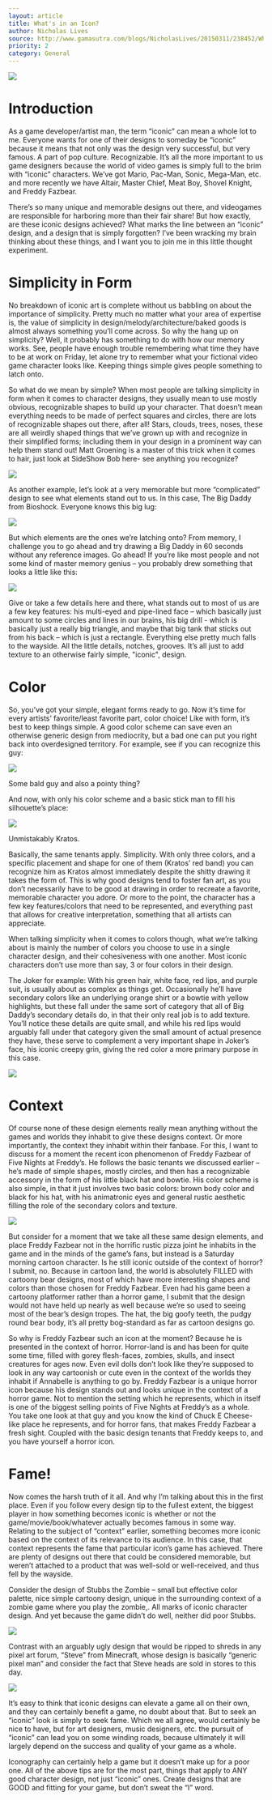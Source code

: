 ```yaml
---
layout: article
title: What's in an Icon?
author: Nicholas Lives
source: http://www.gamasutra.com/blogs/NicholasLives/20150311/238452/Whats_in_an_quotIconquot.php
priority: 2
category: General
---
```


![ ][Iconic]

# Introduction
As a game developer/artist man, the term “iconic” can mean a whole lot to me. Everyone wants for one of their designs to someday be “iconic” because it means that not only was the design very successful, but very famous. A part of pop culture. Recognizable. It’s all the more important to us game designers because the world of video games is simply full to the brim with “iconic” characters. We’ve got Mario, Pac-Man, Sonic, Mega-Man, etc. and more recently we have Altair, Master Chief, Meat Boy, Shovel Knight, and Freddy Fazbear.

There’s so many unique and memorable designs out there, and videogames are responsible for harboring more than their fair share! But how exactly, are these iconic designs achieved? What marks the line between an “iconic” design, and a design that is simply forgotten? I’ve been wracking my brain thinking about these things, and I want you to join me in this little thought experiment.

# Simplicity in Form
No breakdown of iconic art is complete without us babbling on about the importance of simplicity. Pretty much no matter what your area of expertise is, the value of simplicity in design/melody/architecture/baked goods is almost always something you’ll come across. So why the hang up on simplicity? Well, it probably has something to do with how our memory works. See, people have enough trouble remembering what time they have to be at work on Friday, let alone try to remember what your fictional video game character looks like. Keeping things simple gives people something to latch onto.

So what do we mean by simple? When most people are talking simplicity in form when it comes to character designs, they usually mean to use mostly obvious, recognizable shapes to build up your character. That doesn’t mean everything needs to be made of perfect squares and circles, there are lots of recognizable shapes out there, after all! Stars, clouds, trees, noses, these are all weirdly shaped things that we’ve grown up with and recognize in their simplified forms; including them in your design in a prominent way can help them stand out! Matt Groening is a master of this trick when it comes to hair, just look at SideShow Bob here- see anything you recognize?

![ ][Sideshow Bob]

As another example, let’s look at a very memorable but more “complicated” design to see what elements stand out to us. In this case, The Big Daddy from Bioshock. Everyone knows this big lug:

![ ][Big Daddy]

But which elements are the ones we’re latching onto? From memory, I challenge you to go ahead and try drawing a Big Daddy in 60 seconds without any reference images. Go ahead! If you’re like most people and not some kind of master memory genius – you probably drew something that looks a little like this:

![ ][Big Daddy Sketch]

Give or take a few details here and there, what stands out to most of us are a few key features: his multi-eyed and pipe-lined face – which basically just amount to some circles and lines in our brains, his big drill - which is basically just a really big triangle, and maybe that big tank that sticks out from his back – which is just a rectangle. Everything else pretty much falls to the wayside. All the little details, notches, grooves. It’s all just to add texture to an otherwise fairly simple, "iconic", design.

# Color
So, you’ve got your simple, elegant forms ready to go. Now it’s time for every artists’ favorite/least favorite part, color choice!  Like with form, it’s best to keep things simple. A good color scheme can save even an otherwise generic design from mediocrity, but a bad one can put you right back into overdesigned territory. For example, see if you can recognize this guy:

![ ][Kratos Silhouette]

Some bald guy and also a pointy thing?

And now, with only his color scheme and a basic stick man to fill his silhouette’s place:

![ ][Kratos Color]

Unmistakably Kratos.

Basically, the same tenants apply. Simplicity. With only three colors, and a specific placement and shape for one of them (Kratos’ red band) you can recognize him as Kratos almost immediately despite the shitty drawing it takes the form of. This is why good designs tend to foster fan art, as you don’t necessarily have to be good at drawing in order to recreate a favorite, memorable character you adore. Or more to the point, the character has a few key features/colors that need to be represented, and everything past that allows for creative interpretation, something that all artists can appreciate.

When talking simplicity when it comes to colors though, what we’re talking about is mainly the number of colors you choose to use in a single character design, and their cohesiveness with one another. Most iconic characters don’t use more than say, 3 or four colors in their design.

The Joker for example: With his green hair, white face, red lips, and purple suit, is usually about as complex as things get. Occasionally he’ll have secondary colors like an underlying orange shirt or a bowtie with yellow highlights, but these fall under the same sort of category that all of Big Daddy’s secondary details do, in that their only real job is to add texture. You’ll notice these details are quite small, and while his red lips would arguably fall under that category given the small amount of actual presence they have, these serve to complement a very important shape in Joker’s face, his iconic creepy grin, giving the red color a more primary purpose in this case.

![ ][Joker]

# Context
Of course none of these design elements really mean anything without the games and worlds they inhabit to give these designs context. Or more importantly, the context they inhabit within their fanbase. For this, I want to discuss for a moment the recent icon phenomenon of Freddy Fazbear of Five Nights at Freddy’s. He follows the basic tenants we discussed earlier – he’s made of simple shapes, mostly circles, and then has a recognizable accessory in the form of his little black hat and bowtie. His color scheme is also simple, in that it just involves two basic colors: brown body color and black for his hat, with his animatronic eyes and general rustic aesthetic filling the role of the secondary colors and texture.

![ ][Freddy]

But consider for a moment that we take all these same design elements, and place Freddy Fazbear not in the horrific rustic pizza joint he inhabits in the game and in the minds of the game’s fans, but instead is a Saturday morning cartoon character. Is he still iconic outside of the context of horror? I submit, no. Because in cartoon land, the world is absolutely FILLED with cartoony bear designs, most of which have more interesting shapes and colors than those chosen for Freddy Fazbear. Even had his game been a cartoony platformer rather than a horror game, I submit that the design would not have held up nearly as well because we’re so used to seeing most of the bear’s design tropes. The hat, the big goofy teeth, the pudgy round bear body, it’s all pretty bog-standard as far as cartoon designs go.

So why is Freddy Fazbear such an icon at the moment? Because he is presented in the context of horror. Horror-land is and has been for quite some time, filled with gorey flesh-faces, zombies, skulls, and insect creatures for ages now. Even evil dolls don’t look like they’re supposed to look in any way cartoonish or cute even in the context of the worlds they inhabit if Annabelle is anything to go by. Freddy Fazbear is a unique horror icon because his design stands out and looks unique in the context of a horror game. Not to mention the setting which he represents, which in itself is one of the biggest selling points of Five Nights at Freddy’s as a whole. You take one look at that guy and you know the kind of Chuck E Cheese-like place he represents, and for horror fans, that makes Freddy Fazbear a fresh sight. Coupled with the basic design tenants that Freddy keeps to, and you have yourself a horror icon.

# Fame!
Now comes the harsh truth of it all. And why I’m talking about this in the first place. Even if you follow every design tip to the fullest extent, the biggest player in how something becomes iconic is whether or not the game/movie/book/whatever actually becomes famous in some way. Relating to the subject of “context” earlier, something becomes more iconic based on the context of its relevance to its audience. In this case, that context represents the fame that particular icon’s game has achieved. There are plenty of designs out there that could be considered memorable, but weren’t attached to a product that was well-sold or well-received, and thus fell by the wayside.

Consider the design of Stubbs the Zombie – small but effective color palette, nice simple cartoony design, unique in the surrounding context of a zombie game where you play the zombie,. All marks of iconic character design. And yet because the game didn’t do well, neither did poor Stubbs.

![ ][Stubbs]

Contrast with an arguably ugly design that would be ripped to shreds in any pixel art forum, “Steve” from Minecraft, whose design is basically “generic pixel man” and consider the fact that Steve heads are sold in stores to this day.

![ ][Steve]

It’s easy to think that iconic designs can elevate a game all on their own, and they can certainly benefit a game, no doubt about that. But to seek an “iconic” look is simply to seek fame. Which we all agree, would certainly be nice to have, but for art designers, music designers, etc. the pursuit of “iconic” can lead you on some winding roads, because ultimately it will largely depend on the success and quality of your game as a whole.

Iconography can certainly help a game but it doesn’t make up for a poor one. All of the above tips are for the most part, things that apply to ANY good character design, not just “iconic” ones. Create designs that are GOOD and fitting for your game, but don’t sweat the “I” word.

[Iconic]: ./iconic.jpg
[Sideshow Bob]: ./sideshow-bob.jpg
[Big Daddy]: ./big-daddy.jpg
[Big Daddy Sketch]: ./big-daddy-sketch.jpg
[Kratos Silhouette]: ./kratos-silhouette.jpg
[Kratos Color]: ./kratos-color.jpg
[Joker]: ./joker.jpg
[Freddy]: ./freddy.jpg
[Stubbs]: ./stubbs.jpg
[Steve]: ./steve.jpg